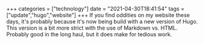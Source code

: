 +++
categories = ["technology"]
date = "2021-04-30T18:41:54"
tags = ["update","hugo","website"]
+++
If you find oddities on my website these days, it's probably because it's now being build with a new version of Hugo. This version is a bit more strict with the use of Markdown vs. HTML. Probably good in the long haul, but it does make for tedious work.

